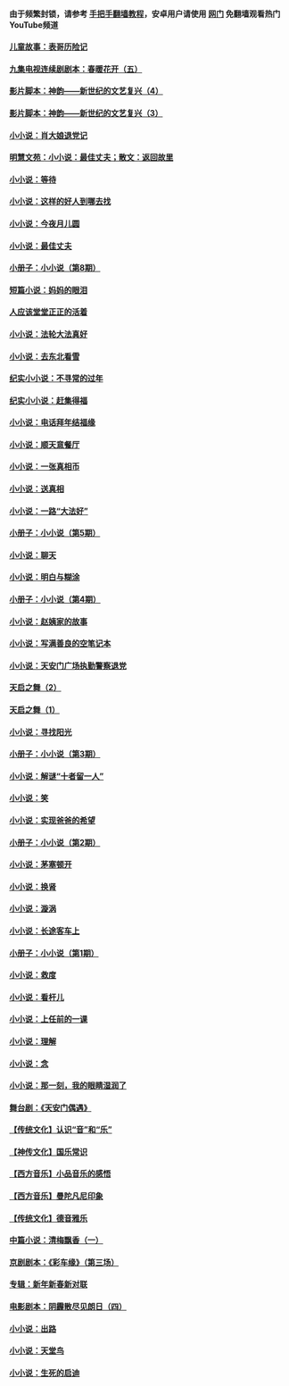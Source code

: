 #### 由于频繁封锁，请参考 [手把手翻墙教程](https://github.com/gfw-breaker/guides/wiki/)，安卓用户请使用 [网门](https://github.com/gfw-breaker/nogfw/blob/master/dl.md?t=06081500) 免翻墙观看热门YouTube频道 

#### [儿童故事：表哥历险记](../pages/328/383535.md?t=06081500) 

#### [九集电视连续剧剧本：春暖花开（五）](../pages/328/275919.md?t=06081500) 

#### [影片脚本：神韵——新世纪的文艺复兴（4）](../pages/328/266089.md?t=06081500) 

#### [影片脚本：神韵——新世纪的文艺复兴（3）](../pages/328/266087.md?t=06081500) 

#### [小小说：肖大娘退党记](../pages/328/239807.md?t=06081500) 

#### [明慧文苑：小小说：最佳丈夫；散文：返回故里](../pages/328/3439.md?t=06081500) 

#### [小小说：等待](../pages/328/223927.md?t=06081500) 

#### [小小说：这样的好人到哪去找](../pages/328/209396.md?t=06081500) 

#### [小小说：今夜月儿圆](../pages/328/193588.md?t=06081500) 

#### [小小说：最佳丈夫](../pages/328/190938.md?t=06081500) 

#### [小册子：小小说（第8期）](../pages/328/188202.md?t=06081500) 

#### [短篇小说：妈妈的眼泪](../pages/328/187712.md?t=06081500) 

#### [人应该堂堂正正的活着](../pages/328/182430.md?t=06081500) 

#### [小小说：法轮大法真好](../pages/328/174669.md?t=06081500) 

#### [小小说：去东北看雪](../pages/328/173882.md?t=06081500) 

#### [纪实小小说：不寻常的过年](../pages/328/173187.md?t=06081500) 

#### [纪实小小说：赶集得福](../pages/328/172652.md?t=06081500) 

#### [小小说：电话拜年结福缘](../pages/328/172533.md?t=06081500) 

#### [小小说：顺天意餐厅](../pages/328/170182.md?t=06081500) 

#### [小小说：一张真相币](../pages/328/169410.md?t=06081500) 

#### [小小说：送真相](../pages/328/166713.md?t=06081500) 

#### [小小说：一路“大法好”](../pages/328/162016.md?t=06081500) 

#### [小册子：小小说（第5期）](../pages/328/161131.md?t=06081500) 

#### [小小说：聊天](../pages/328/159640.md?t=06081500) 

#### [小小说：明白与糊涂](../pages/328/158101.md?t=06081500) 

#### [小册子：小小说（第4期）](../pages/328/158006.md?t=06081500) 

#### [小小说：赵姨家的故事](../pages/328/157843.md?t=06081500) 

#### [小小说：写满善良的空笔记本](../pages/328/157382.md?t=06081500) 

#### [小小说：天安门广场执勤警察退党](../pages/328/156982.md?t=06081500) 

#### [天启之舞（2）](../pages/328/153440.md?t=06081500) 

#### [天启之舞（1）](../pages/328/153439.md?t=06081500) 

#### [小小说：寻找阳光](../pages/328/153065.md?t=06081500) 

#### [小册子：小小说（第3期）](../pages/328/151715.md?t=06081500) 

#### [小小说：解谜“十者留一人”](../pages/328/148967.md?t=06081500) 

#### [小小说：笑](../pages/328/148905.md?t=06081500) 

#### [小小说：实现爸爸的希望](../pages/328/148096.md?t=06081500) 

#### [小册子：小小说（第2期）](../pages/328/147214.md?t=06081500) 

#### [小小说：茅塞顿开](../pages/328/147030.md?t=06081500) 

#### [小小说：换肾](../pages/328/146770.md?t=06081500) 

#### [小小说：漩涡](../pages/328/146683.md?t=06081500) 

#### [小小说：长途客车上](../pages/328/145076.md?t=06081500) 

#### [小册子：小小说（第1期）](../pages/328/143963.md?t=06081500) 

#### [小小说：救度](../pages/328/143927.md?t=06081500) 

#### [小小说：看杆儿](../pages/328/142137.md?t=06081500) 

#### [小小说：上任前的一课](../pages/328/140808.md?t=06081500) 

#### [小小说：理解](../pages/328/140476.md?t=06081500) 

#### [小小说：念](../pages/328/139513.md?t=06081500) 

#### [小小说：那一刻，我的眼睛湿润了](../pages/328/138476.md?t=06081500) 

#### [舞台剧：《天安门偶遇》](../pages/328/117155.md?t=06081500) 

#### [【传统文化】认识“音”和“乐”](../pages/328/108667.md?t=06081500) 

#### [【神传文化】国乐常识](../pages/328/104225.md?t=06081500) 

#### [【西方音乐】小品音乐的感悟](../pages/328/102924.md?t=06081500) 

#### [【西方音乐】曼陀凡尼印象](../pages/328/102922.md?t=06081500) 

#### [【传统文化】德音雅乐](../pages/328/102923.md?t=06081500) 

#### [中篇小说：清梅飘香（一）](../pages/328/101058.md?t=06081500) 

#### [京剧剧本：《彩车缘》（第三场）](../pages/328/96434.md?t=06081500) 

#### [专辑：新年新春新对联](../pages/328/94991.md?t=06081500) 

#### [电影剧本：阴霾散尽见朗日（四）](../pages/328/87081.md?t=06081500) 

#### [小小说：出路](../pages/328/84848.md?t=06081500) 

#### [小小说：天堂鸟](../pages/328/83084.md?t=06081500) 

#### [小小说：生死的启迪](../pages/328/70977.md?t=06081500) 

